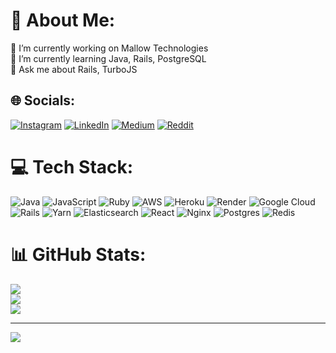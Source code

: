 # 💫 About Me:
🔭 I’m currently working on Mallow Technologies <br>🌱 I’m currently learning Java, Rails, PostgreSQL<br>💬 Ask me about Rails, TurboJS


## 🌐 Socials:
[![Instagram](https://img.shields.io/badge/Instagram-%23E4405F.svg?logo=Instagram&logoColor=white)](https://instagram.com/vaitheeswaran_15) [![LinkedIn](https://img.shields.io/badge/LinkedIn-%230077B5.svg?logo=linkedin&logoColor=white)](https://linkedin.com/in/vaitheeswaran-muthukumar-7894b3188) [![Medium](https://img.shields.io/badge/Medium-12100E?logo=medium&logoColor=white)](https://medium.com/@vaitheeswaranlm) [![Reddit](https://img.shields.io/badge/Reddit-%23FF4500.svg?logo=Reddit&logoColor=white)](https://reddit.com/user/vaitheeswaran_!5) 

# 💻 Tech Stack:
![Java](https://img.shields.io/badge/java-%23ED8B00.svg?style=for-the-badge&logo=openjdk&logoColor=white) ![JavaScript](https://img.shields.io/badge/javascript-%23323330.svg?style=for-the-badge&logo=javascript&logoColor=%23F7DF1E) ![Ruby](https://img.shields.io/badge/ruby-%23CC342D.svg?style=for-the-badge&logo=ruby&logoColor=white) ![AWS](https://img.shields.io/badge/AWS-%23FF9900.svg?style=for-the-badge&logo=amazon-aws&logoColor=white) ![Heroku](https://img.shields.io/badge/heroku-%23430098.svg?style=for-the-badge&logo=heroku&logoColor=white) ![Render](https://img.shields.io/badge/Render-%46E3B7.svg?style=for-the-badge&logo=render&logoColor=white) ![Google Cloud](https://img.shields.io/badge/GoogleCloud-%234285F4.svg?style=for-the-badge&logo=google-cloud&logoColor=white) ![Rails](https://img.shields.io/badge/rails-%23CC0000.svg?style=for-the-badge&logo=ruby-on-rails&logoColor=white) ![Yarn](https://img.shields.io/badge/yarn-%232C8EBB.svg?style=for-the-badge&logo=yarn&logoColor=white) ![Elasticsearch](https://img.shields.io/badge/elasticsearch-%230377CC.svg?style=for-the-badge&logo=elasticsearch&logoColor=white) ![React](https://img.shields.io/badge/react-%2320232a.svg?style=for-the-badge&logo=react&logoColor=%2361DAFB) ![Nginx](https://img.shields.io/badge/nginx-%23009639.svg?style=for-the-badge&logo=nginx&logoColor=white) ![Postgres](https://img.shields.io/badge/postgres-%23316192.svg?style=for-the-badge&logo=postgresql&logoColor=white) ![Redis](https://img.shields.io/badge/redis-%23DD0031.svg?style=for-the-badge&logo=redis&logoColor=white)
# 📊 GitHub Stats:
![](https://github-readme-stats.vercel.app/api?username=vaitheeswaran-15&theme=dark&hide_border=false&include_all_commits=false&count_private=false)<br/>
![](https://github-readme-streak-stats.herokuapp.com/?user=vaitheeswaran-15&theme=dark&hide_border=false)<br/>
![](https://github-readme-stats.vercel.app/api/top-langs/?username=vaitheeswaran-15&theme=dark&hide_border=false&include_all_commits=false&count_private=false&layout=compact)

---
[![](https://visitcount.itsvg.in/api?id=vaitheeswaran-15&icon=0&color=0)](https://visitcount.itsvg.in)

<!-- Proudly created with GPRM ( https://gprm.itsvg.in ) -->
